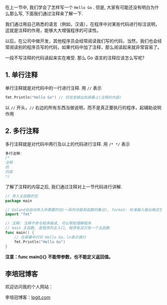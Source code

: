 在上一节中, 我们学会了怎样写一个 `Hello Go` . 但是, 大家有可能还没有明白为什么那么写, 下面我们通过注释来了解一下.

我们通过用自己熟悉的语言（例如，汉语），在程序中对某些代码进行标注说明，这就是注释的作用，能够大大增强程序的可读性。

以后，在公司中做开发，其他程序员会经常阅读我们写的代码，当然，我们也会经常阅读别的程序员写的代码，如果代码中加了注释，那么阅读起来就非常容易了。

一段不写注释的代码读起来实在难受. 那么 Go 语言的注释应该怎么写呢?

## 1. 单行注释

单行注释就是对代码中的一行进行注释. 用 `//` 表示

```go
fmt.Println("Hello Go") // 将信息输出到屏幕上(注释的内容)
```

以 `//` 开头，`//` 右边的所有东西当做说明，而不是真正要执行的程序，起辅助说明作用

## 2. 多行注释

多行注释就是对代码中两行及以上的代码进行注释. 用 `/* */` 表示

```go
多行注释:
/*
注释
的
内容
*/
```

了解了注释的内容之后, 我们通过注释对上一节代码进行讲解.

```go
// 导入主函数的包
package main

// Goland会自动导入所需要的包(一系列功能和函数的集合), format: 标准输入输出格式包
import "fmt"

// 注释: 注释不参与程序编译, 可以帮助理解程序
// main 主函数, 是程序的主入口, 程序有且只有一个主函数
func main() {
	// 在屏幕中打印 Hello Go，ln表示换行
	fmt.Println("Hello Go")
}
```

**注意：func main(){} 不能带参数，也不能定义返回值。**

## 李培冠博客

欢迎访问我的个人网站：

李培冠博客：[lpgit.com](https://lpgit.com)
